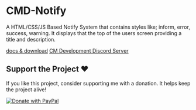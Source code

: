 # CMD-Notify
A HTML/CSS/JS Based Notify System that contains styles like; inform, error, success, warning. It displays that the top of the users screen providing a title and description.

[docs & download](https://cm-development.gitbook.io/cm-development-docs/free-projects/cmd-notify)
[CM Development Discord Server](https://discord.gg/vDSqmrEeKh)

## Support the Project ❤️  
If you like this project, consider supporting me with a donation. It helps keep the project alive!  

[![Donate with PayPal](https://www.paypalobjects.com/en_US/i/btn/btn_donate_LG.gif)](https://www.paypal.com/donate/?hosted_button_id=S9MEFTQLRRD3Q)
